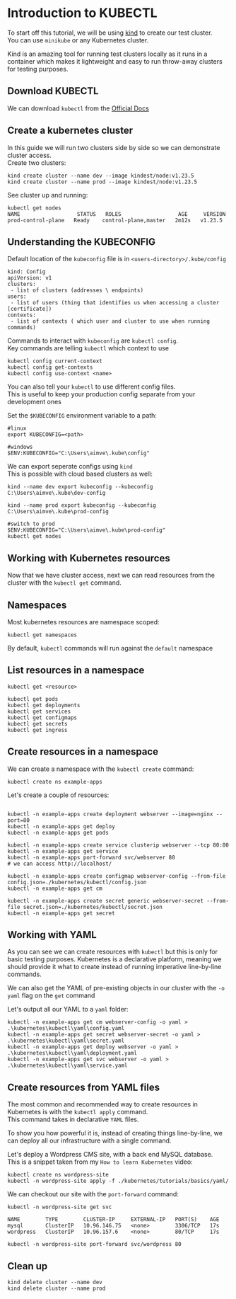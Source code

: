 # Introduction to KUBECTL

To start off this tutorial, we will be using [kind](https://kind.sigs.k8s.io/) to create our test cluster. </br>
You can use `minikube` or any Kubernetes cluster. </br>

Kind is an amazing tool for running test clusters locally as it runs in a container which makes it lightweight and easy to run throw-away clusters for testing purposes. </br>

## Download KUBECTL

We can download `kubectl` from the [Official Docs](https://kubernetes.io/docs/tasks/tools/) </br>

## Create a kubernetes cluster

In this guide we will run two clusters side by side so we can demonstrate cluster access. </br>
Create two clusters:

```
kind create cluster --name dev --image kindest/node:v1.23.5
kind create cluster --name prod --image kindest/node:v1.23.5

```

See cluster up and running:

```
kubectl get nodes
NAME                  STATUS   ROLES                  AGE     VERSION
prod-control-plane   Ready    control-plane,master   2m12s   v1.23.5
```

## Understanding the KUBECONFIG

Default location of the `kubeconfig` file is in `<users-directory>/.kube/config`

```
kind: Config
apiVersion: v1
clusters:
 - list of clusters (addresses \ endpoints) 
users:
 - list of users (thing that identifies us when accessing a cluster [certificate]) 
contexts:
 - list of contexts ( which user and cluster to use when running commands)
```

Commands to interact with `kubeconfig` are `kubectl config`. </br>
Key commands are telling `kubectl` which context to use 

```
kubectl config current-context
kubectl config get-contexts
kubectl config use-context <name>
```

You can also tell your `kubectl` to use different config files. </br>
This is useful to keep your production config separate from your development ones </br>

Set the `$KUBECONFIG` environment variable to a path:
```
#linux
export KUBECONFIG=<path>

#windows 
$ENV:KUBECONFIG="C:\Users\aimve\.kube\config"
```

We can export seperate configs using `kind` </br>
This is possible with cloud based clusters as well:

```
kind --name dev export kubeconfig --kubeconfig C:\Users\aimve\.kube\dev-config 

kind --name prod export kubeconfig --kubeconfig C:\Users\aimve\.kube\prod-config 

#switch to prod
$ENV:KUBECONFIG="C:\Users\aimve\.kube\prod-config"
kubectl get nodes
```

## Working with Kubernetes resources

Now that we have cluster access, next we can read resources from the cluster
with the `kubectl get` command.

## Namespaces 

Most kubernetes resources are namespace scoped:

```
kubectl get namespaces
```

By default, `kubectl` commands will run against the `default` namespace

## List resources in a namespace

```
kubectl get <resource>

kubectl get pods
kubectl get deployments
kubectl get services
kubectl get configmaps
kubectl get secrets
kubectl get ingress
```

## Create resources in a namespace

We can create a namespace with the `kubectl create` command:

```
kubectl create ns example-apps
```

Let's create a couple of resources:

```

kubectl -n example-apps create deployment webserver --image=nginx --port=80
kubectl -n example-apps get deploy
kubectl -n example-apps get pods

kubectl -n example-apps create service clusterip webserver --tcp 80:80
kubectl -n example-apps get service
kubectl -n example-apps port-forward svc/webserver 80
# we can access http://localhost/

kubectl -n example-apps create configmap webserver-config --from-file config.json=./kubernetes/kubectl/config.json
kubectl -n example-apps get cm

kubectl -n example-apps create secret generic webserver-secret --from-file secret.json=./kubernetes/kubectl/secret.json
kubectl -n example-apps get secret

```

## Working with YAML

As you can see we can create resources with `kubectl` but this is only for basic testing purposes.
Kubernetes is a declarative platform, meaning we should provide it what to create instead
of running imperative line-by-line commands. </br>

We can also get the YAML of pre-existing objects in our cluster with the `-o yaml` flag on the `get` command </br>

Let's output all our YAML to a `yaml` folder:

```
kubectl -n example-apps get cm webserver-config -o yaml > .\kubernetes\kubectl\yaml\config.yaml
kubectl -n example-apps get secret webserver-secret -o yaml > .\kubernetes\kubectl\yaml\secret.yaml
kubectl -n example-apps get deploy webserver -o yaml > .\kubernetes\kubectl\yaml\deployment.yaml
kubectl -n example-apps get svc webserver -o yaml > .\kubernetes\kubectl\yaml\service.yaml   
```

## Create resources from YAML files

The most common and recommended way to create resources in Kubernetes is with the `kubectl apply` command. </br>
This command takes in declarative `YAML` files.

To show you how powerful it is, instead of creating things line-by-line, we can deploy all our infrastructure
with a single command. </br>

Let's deploy a Wordpress CMS site, with a back end MySQL database. </br>
This is a snippet taken from my `How to learn Kubernetes` video:

```
kubectl create ns wordpress-site
kubectl -n wordpress-site apply -f ./kubernetes/tutorials/basics/yaml/
```

We can checkout our site with the `port-forward` command:

```
kubectl -n wordpress-site get svc

NAME        TYPE        CLUSTER-IP     EXTERNAL-IP   PORT(S)    AGE
mysql       ClusterIP   10.96.146.75   <none>        3306/TCP   17s
wordpress   ClusterIP   10.96.157.6    <none>        80/TCP     17s

kubectl -n wordpress-site port-forward svc/wordpress 80
```

## Clean up

```
kind delete cluster --name dev
kind delete cluster --name prod

```